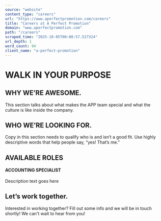 ```yaml
---
source: "website"
content_type: "careers"
url: "https://www.aperfectpromotion.com/careers"
title: "Careers at A Perfect Promotion"
domain: "www.aperfectpromotion.com"
path: "/careers"
scraped_time: "2025-10-05T00:08:57.527324"
url_depth: 1
word_count: 94
client_name: "a-perfect-promotion"
---
```


# WALK IN YOUR PURPOSE

## WHY WE’RE AWESOME.

This section talks about what makes the APP team special and what the culture is like inside the company.

## WHO WE’RE LOOKING FOR.

Copy in this section needs to qualify who is and isn’t a good fit. Use highly descriptive words that help people say, “yes! That’s me.”

## AVAILABLE ROLES

#### ACCOUNTING SPECIALIST

Description text goes here

## Let’s work together.

Interested in working together? Fill out some info and we will be in touch shortly! We can't wait to hear from you!